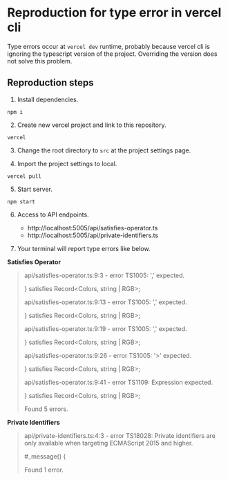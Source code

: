 # Reproduction for type error in vercel cli
Type errors occur at `vercel dev` runtime, probably because vercel cli is ignoring the typescript version of the project.
Overriding the version does not solve this problem.
## Reproduction steps

1. Install dependencies.
```shell
npm i
```

2. Create new vercel project and link to this repository.
```schell
vercel
```

3. Change the root directory to `src` at the project settings page.

4. Import the project settings to local.
```shell
vercel pull
```

5. Start server.
```shell
npm start
```

6. Access to API endpoints.
    - http://localhost:5005/api/satisfies-operator.ts
    - http://localhost:5005/api/private-identifiers.ts

7. Your terminal will report type errors like below.

**Satisfies Operator**
> api/satisfies-operator.ts:9:3 - error TS1005: ',' expected.
>
> } satisfies Record<Colors, string | RGB>;
>
> api/satisfies-operator.ts:9:13 - error TS1005: ',' expected.
>
> } satisfies Record<Colors, string | RGB>;
>
> api/satisfies-operator.ts:9:19 - error TS1005: ',' expected.
>
> } satisfies Record<Colors, string | RGB>;
>
> api/satisfies-operator.ts:9:26 - error TS1005: '>' expected.
>
> } satisfies Record<Colors, string | RGB>;
>
> api/satisfies-operator.ts:9:41 - error TS1109: Expression expected.
>
> } satisfies Record<Colors, string | RGB>;
>
> Found 5 errors.

**Private Identifiers**

> api/private-identifiers.ts:4:3 - error TS18028: Private identifiers are only available when targeting ECMAScript 2015 and higher.
>
> #_message() {
>
> Found 1 error.
